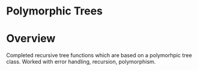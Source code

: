 # Polymorphic Trees

# Overview
Completed recursive tree functions which are based on a polymorhpic tree class.
Worked with error handling, recursion, polymorphism. 

